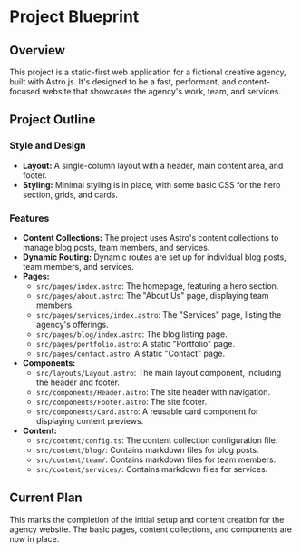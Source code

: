 
# Project Blueprint

## Overview

This project is a static-first web application for a fictional creative agency, built with Astro.js. It's designed to be a fast, performant, and content-focused website that showcases the agency's work, team, and services.

## Project Outline

### Style and Design

*   **Layout:** A single-column layout with a header, main content area, and footer.
*   **Styling:** Minimal styling is in place, with some basic CSS for the hero section, grids, and cards.

### Features

*   **Content Collections:** The project uses Astro's content collections to manage blog posts, team members, and services.
*   **Dynamic Routing:** Dynamic routes are set up for individual blog posts, team members, and services.
*   **Pages:**
    *   `src/pages/index.astro`: The homepage, featuring a hero section.
    *   `src/pages/about.astro`: The "About Us" page, displaying team members.
    *   `src/pages/services/index.astro`: The "Services" page, listing the agency's offerings.
    *   `src/pages/blog/index.astro`: The blog listing page.
    *   `src/pages/portfolio.astro`: A static "Portfolio" page.
    *   `src/pages/contact.astro`: A static "Contact" page.
*   **Components:**
    *   `src/layouts/Layout.astro`: The main layout component, including the header and footer.
    *   `src/components/Header.astro`: The site header with navigation.
    *   `src/components/Footer.astro`: The site footer.
    *   `src/components/Card.astro`: A reusable card component for displaying content previews.
*   **Content:**
    *   `src/content/config.ts`: The content collection configuration file.
    *   `src/content/blog/`: Contains markdown files for blog posts.
    *   `src/content/team/`: Contains markdown files for team members.
    *   `src/content/services/`: Contains markdown files for services.

## Current Plan

This marks the completion of the initial setup and content creation for the agency website. The basic pages, content collections, and components are now in place.
